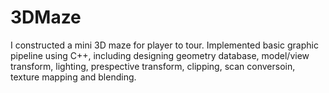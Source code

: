 # 3DMaze
I constructed a mini 3D maze for player to tour.
Implemented basic graphic pipeline using C++, 
including designing geometry database, model/view transform, 
lighting, prespective transform, clipping, scan conversoin, texture mapping and blending.

